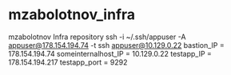 # mzabolotnov_infra
mzabolotnov Infra repository
ssh -i ~/.ssh/appuser -A appuser@178.154.194.74 -t ssh appuser@10.129.0.22
bastion_IP = 178.154.194.74
someinternalhost_IP = 10.129.0.22
testapp_IP = 178.154.194.217
testapp_port = 9292
